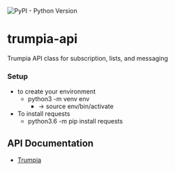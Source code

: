 ![PyPI - Python Version](https://img.shields.io/badge/python-3.6-blue)

# trumpia-api
Trumpia API class for subscription, lists, and messaging

### Setup
- to create your environment
  - python3 -m venv env
    - -> source env/bin/activate
- To install requests
  - python3.6 -m pip install requests

## API Documentation
 - [Trumpia](http://classic.trumpia.com/api/docs/rest/overview.php)
